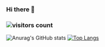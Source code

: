 ### Hi there 👋

<!--![Anurag's GitHub stats](https://github-readme-stats.vercel.app/api?username=yuuuuuuan&show_icons=true&count_private=true&show_icons=true)-->
### ![visitors count](https://visitors-by-url-pls-dont-use-this-in-your-repo.vercel.app/`yuuuuuuan`-github-readme)
![Anurag's GitHub stats](https://github-readme-stats.vercel.app/api?username=yuuuuuuan&show_icons=true&count_private=true&show_icons=true)                [![Top Langs](https://github-readme-stats.vercel.app/api/top-langs?username=yuuuuuuan&layout=donut&card_width=300&hide=SCSS,HTML)](https://github.com/anuraghazra/github-readme-stats)
